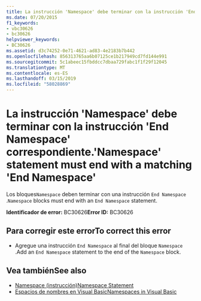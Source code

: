```yaml
---
title: La instrucción 'Namespace' debe terminar con la instrucción 'End Namespace' correspondiente.
ms.date: 07/20/2015
f1_keywords:
- vbc30626
- bc30626
helpviewer_keywords:
- BC30626
ms.assetid: d3c74252-0e71-4621-ad83-4e2183b7b442
ms.openlocfilehash: 856313765aa6b07125ce1b217949cd7fd144e991
ms.sourcegitcommit: 5c1abeec15fbddcc7dbaa729fabc1f1f29f12045
ms.translationtype: MT
ms.contentlocale: es-ES
ms.lasthandoff: 03/15/2019
ms.locfileid: "58028869"
---
```

# <a name="namespace-statement-must-end-with-a-matching-end-namespace"></a><span data-ttu-id="2ad84-102">La instrucción 'Namespace' debe terminar con la instrucción 'End Namespace' correspondiente.</span><span class="sxs-lookup"><span data-stu-id="2ad84-102">'Namespace' statement must end with a matching 'End Namespace'</span></span>
<span data-ttu-id="2ad84-103">Los bloques`Namespace` deben terminar con una instrucción `End Namespace` .</span><span class="sxs-lookup"><span data-stu-id="2ad84-103">`Namespace` blocks must end with an `End Namespace` statement.</span></span>  
  
 <span data-ttu-id="2ad84-104">**Identificador de error:** BC30626</span><span class="sxs-lookup"><span data-stu-id="2ad84-104">**Error ID:** BC30626</span></span>  
  
## <a name="to-correct-this-error"></a><span data-ttu-id="2ad84-105">Para corregir este error</span><span class="sxs-lookup"><span data-stu-id="2ad84-105">To correct this error</span></span>  
  
-   <span data-ttu-id="2ad84-106">Agregue una instrucción `End Namespace` al final del bloque `Namespace` .</span><span class="sxs-lookup"><span data-stu-id="2ad84-106">Add an `End Namespace` statement to the end of the `Namespace` block.</span></span>  
  
## <a name="see-also"></a><span data-ttu-id="2ad84-107">Vea también</span><span class="sxs-lookup"><span data-stu-id="2ad84-107">See also</span></span>

- [<span data-ttu-id="2ad84-108">Namespace (instrucción)</span><span class="sxs-lookup"><span data-stu-id="2ad84-108">Namespace Statement</span></span>](../../visual-basic/language-reference/statements/namespace-statement.md)
- [<span data-ttu-id="2ad84-109">Espacios de nombres en Visual Basic</span><span class="sxs-lookup"><span data-stu-id="2ad84-109">Namespaces in Visual Basic</span></span>](../../visual-basic/programming-guide/program-structure/namespaces.md)
